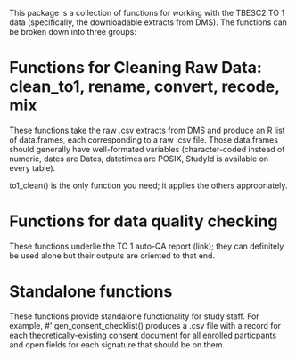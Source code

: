 This package is a collection of functions for working with the TBESC2
TO 1 data (specifically, the downloadable extracts from DMS).  The functions
can be broken down into three groups:

# Functions for Cleaning Raw Data: clean\_to1, rename, convert, recode, mix
These functions take the raw .csv extracts from DMS and produce an R list of
data.frames, each corresponding to a raw .csv file.  Those data.frames should 
generally have well-formated variables (character-coded instead of numeric,
dates are Dates, datetimes are POSIX, StudyId is available on every table).

to1\_clean() is the only function you need; it applies the others appropriately.


# Functions for data quality checking
These functions underlie the TO 1 auto-QA report (link); they can definitely
be used alone but their outputs are oriented to that end.


# Standalone functions
These functions provide standalone functionality for study staff. 
For example, #' gen\_consent\_checklist() produces a .csv file with a record
for each theoretically-existing consent document for all enrolled particpants
and open fields for each signature that should be on them.
